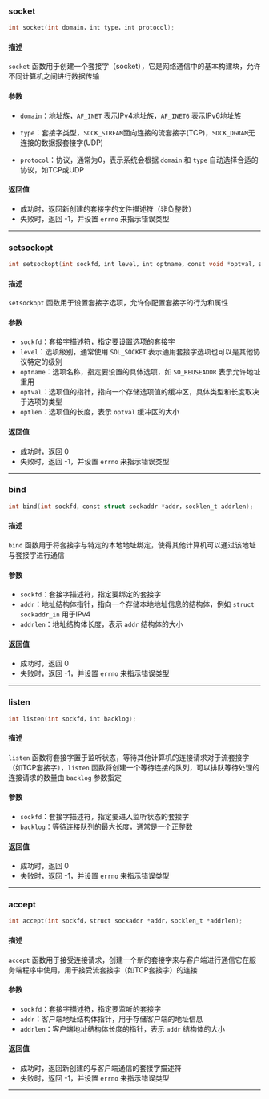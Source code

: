 ### socket

~~~c
int socket(int domain，int type，int protocol);
~~~

#### 描述

`socket` 函数用于创建一个套接字（socket），它是网络通信中的基本构建块，允许不同计算机之间进行数据传输

#### 参数

- `domain`：地址族，`AF_INET` 表示IPv4地址族，`AF_INET6` 表示IPv6地址族

- `type`：套接字类型，`SOCK_STREAM`面向连接的流套接字(TCP)，`SOCK_DGRAM`无连接的数据报套接字(UDP)

- `protocol`：协议，通常为0，表示系统会根据 `domain` 和 `type` 自动选择合适的协议，如TCP或UDP

#### 返回值

- 成功时，返回新创建的套接字的文件描述符（非负整数）
- 失败时，返回 -1，并设置 `errno` 来指示错误类型

---

### setsockopt

```c
int setsockopt(int sockfd，int level，int optname，const void *optval，socklen_t optlen);
```

#### 描述

`setsockopt` 函数用于设置套接字选项，允许你配置套接字的行为和属性

#### 参数

- `sockfd`：套接字描述符，指定要设置选项的套接字
- `level`：选项级别，通常使用 `SOL_SOCKET` 表示通用套接字选项也可以是其他协议特定的级别
- `optname`：选项名称，指定要设置的具体选项，如 `SO_REUSEADDR` 表示允许地址重用
- `optval`：选项值的指针，指向一个存储选项值的缓冲区，具体类型和长度取决于选项的类型
- `optlen`：选项值的长度，表示 `optval` 缓冲区的大小

#### 返回值

- 成功时，返回 0
- 失败时，返回 -1，并设置 `errno` 来指示错误类型

---

### bind

```c
int bind(int sockfd，const struct sockaddr *addr，socklen_t addrlen);
```

#### 描述

`bind` 函数用于将套接字与特定的本地地址绑定，使得其他计算机可以通过该地址与套接字进行通信

#### 参数

- `sockfd`：套接字描述符，指定要绑定的套接字
- `addr`：地址结构体指针，指向一个存储本地地址信息的结构体，例如 `struct sockaddr_in` 用于IPv4
- `addrlen`：地址结构体长度，表示 `addr` 结构体的大小

#### 返回值

- 成功时，返回 0
- 失败时，返回 -1，并设置 `errno` 来指示错误类型

---

### listen

```c
int listen(int sockfd，int backlog);
```

#### 描述

`listen` 函数将套接字置于监听状态，等待其他计算机的连接请求对于流套接字（如TCP套接字），`listen` 函数将创建一个等待连接的队列，可以排队等待处理的连接请求的数量由 `backlog` 参数指定

#### 参数

- `sockfd`：套接字描述符，指定要进入监听状态的套接字
- `backlog`：等待连接队列的最大长度，通常是一个正整数

#### 返回值

- 成功时，返回 0
- 失败时，返回 -1，并设置 `errno` 来指示错误类型

---

### accept

~~~c
int accept(int sockfd，struct sockaddr *addr，socklen_t *addrlen);
~~~

#### 描述

`accept` 函数用于接受连接请求，创建一个新的套接字来与客户端进行通信它在服务端程序中使用，用于接受流套接字（如TCP套接字）的连接

#### 参数

- `sockfd`：套接字描述符，指定要监听的套接字
- `addr`：客户端地址结构体指针，用于存储客户端的地址信息
- `addrlen`：客户端地址结构体长度的指针，表示 `addr` 结构体的大小

#### 返回值

- 成功时，返回新创建的与客户端通信的套接字描述符
- 失败时，返回 -1，并设置 `errno` 来指示错误类型

---







